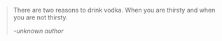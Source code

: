 



<blockquote>There are two reasons to drink vodka. When you are thirsty and when you are not thirsty.
    <p><i>-unknown author</i></p></blockquote>
